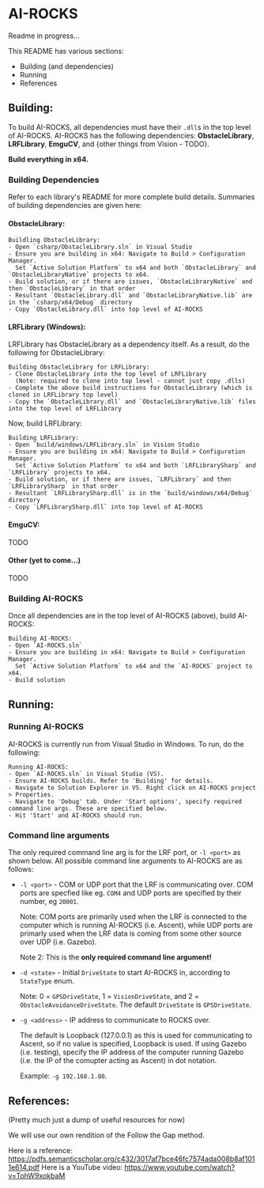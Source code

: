 # AI-ROCKS

Readme in progress...

This README has various sections:
- Building (and dependencies)
- Running
- References

## Building:

To build AI-ROCKS, all dependencies must have their `.dll`s in the top level of AI-ROCKS.
AI-ROCKS has the following dependencies: **ObstacleLibrary**, **LRFLibrary**, **EmguCV**, and {other things from Vision - TODO}.

**Build everything in x64.**

### Building Dependencies
Refer to each library's README for more complete build details. Summaries of building dependencies are given here:

#### ObstacleLibrary:
```
Buildling ObstacleLibrary:
- Open `csharp/ObstacleLibrary.sln` in Visual Studio
- Ensure you are building in x64: Navigate to Build > Configuration Manager. 
  Set `Active Solution Platform` to x64 and both `ObstacleLibrary` and `ObstacleLibraryNative` projects to x64.
- Build solution, or if there are issues, `ObstacleLibraryNative` and then `ObstacleLibrary` in that order
- Resultant `ObstacleLibrary.dll` and `ObstacleLibraryNative.lib` are in the `csharp/x64/Debug` directory
- Copy `ObstacleLibrary.dll` into top level of AI-ROCKS
```

#### LRFLibrary (Windows):
LRFLibrary has ObstacleLibrary as a dependency itself. As a result, do the following for ObstacleLibrary:
```
Building ObstacleLibrary for LRFLibrary:
- Clone ObstacleLibrary into the top level of LRFLibrary
  (Note: required to clone into top level - cannot just copy .dlls)
- Complete the above build instructions for ObstacleLibrary (which is cloned in LRFLibrary top level)
- Copy the `ObstacleLibrary.dll` and `ObstacleLibraryNative.lib` files into the top level of LRFLibrary
```

Now, build LRFLibrary:
```
Building LRFLibrary:
- Open `build/windows/LRFLibrary.sln` in Vision Studio
- Ensure you are building in x64: Navigate to Build > Configuration Manager.
  Set `Active Solution Platform` to x64 and both `LRFLibrarySharp` and `LRFLibrary` projects to x64.
- Build solution, or if there are issues, `LRFLibrary` and then `LRFLibrarySharp` in that order
- Resultant `LRFLibrarySharp.dll` is in the `build/windows/x64/Debug` directory
- Copy `LRFLibrarySharp.dll` into top level of AI-ROCKS
```

#### EmguCV: <Joe has instructions>
TODO 

#### Other (yet to come...)
TODO

### Building AI-ROCKS
Once all dependencies are in the top level of AI-ROCKS (above), build AI-ROCKS:
```
Building AI-ROCKS:
- Open `AI-ROCKS.sln`
- Ensure you are building in x64: Navigate to Build > Configuration Manager.
  Set `Active Solution Platform` to x64 and the `AI-ROCKS` project to x64.
- Build solution
```

## Running:
### Running AI-ROCKS
AI-ROCKS is currently run from Visual Studio in Windows. To run, do the following:
```
Running AI-ROCKS:
- Open `AI-ROCKS.sln` in Visual Studio (VS).
- Ensure AI-ROCKS builds. Refer to 'Building' for details.
- Navigate to Solution Explorer in VS. Right click on AI-ROCKS project > Properties.
- Navigate to 'Debug' tab. Under 'Start options', specify required command line args. These are specified below.
- Hit 'Start' and AI-ROCKS should run.
```

### Command line arguments
The only required command line arg is for the LRF port, or `-l <port>` as shown below. All possible command line arguments 
to AI-ROCKS are as follows:
- `-l <port>`		- COM or UDP port that the LRF is communicating over. 
COM ports are specfied like eg. `COM4` and UDP ports are specified by their number, eg `20001`.
	
	Note: COM ports are primarily used when the LRF is connected to the computer which is running AI-ROCKS (i.e. Ascent),
	while UDP ports are primarly used when the LRF data is coming from some other source over UDP (i.e. Gazebo).
	
	Note 2: This is the **only required command line argument!**
- `-d <state>`		- Initial `DriveState` to start AI-ROCKS in, according to `StateType` enum.
	
	Note: 0 = `GPSDriveState`, 1 = `VisionDriveState`, and 2 = `ObstacleAvoidanceDriveState`.
	The default `DriveState` is `GPSDriveState`.

- `-g <address>`	- IP address to communicate to ROCKS over. 
	
	The default is Loopback (127.0.0.1) as this is used
	for communicating to Ascent, so if no value is specified, Loopback is used. If using Gazebo (i.e. testing), 
	specify the IP address of the computer running Gazebo (i.e. the IP of the comupter acting as Ascent) in dot notation. 
	
	Example: `-g 192.168.1.80`.


## References:
(Pretty much just a dump of useful resources for now)

We will use our own rendition of the Follow the Gap method.

Here is a reference: https://pdfs.semanticscholar.org/c432/3017af7bce46fc7574ada008b8af1011e614.pdf
Here is a YouTube video: https://www.youtube.com/watch?v=TohW9xokbaM
